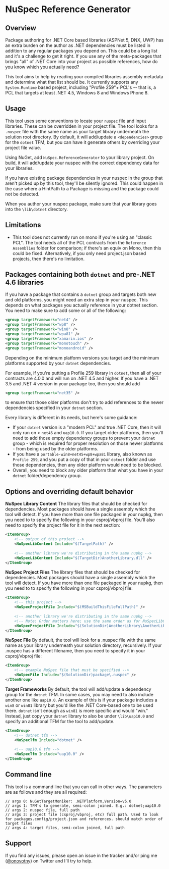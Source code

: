 # NuSpec Reference Generator
## Overview
Package authoring for .NET Core based libraries (ASPNet 5, DNX, UWP) has an extra burden on the author as .NET dependencies must be listed in addition to any regular packages you depend on. This could be a long list and it's a challenge to get it right. If you use any of the meta-packages that brings "all" of .NET Core into your project as possible references, how do you know which you actually need?

This tool aims to help by reading your compiled libraries assembly metadata and determine what that list should be. It currently supports any `System.Runtime` based project, including "Profile 259"+ PCL's -- that is, a PCL that targets at least .NET 4.5, Windows 8 and Windows Phone 8.

## Usage
This tool uses some conventions to locate your `nuspec` file and input libraries. These can be overridden in your project file. The tool looks for a `.nuspec` file with the same name as your target library underneath the solution root directory. By default, it will add/update a `<dependencies>` group for the `dotnet` TFM, but you can have it generate others by overriding your project file value.

Using NuGet, add `NuSpec.ReferenceGenerator` to your library project. On build, it will add/update your nuspec with the correct dependency data for your libraries.

If you have existing package dependencies in your nuspec in the group that aren't picked up by this tool, they'll be silently ignored. This could happen in the case where a HintPath to a Package is missing and the package could not be detected. 

When you author your nuspec package, make sure that your library goes into the `\lib\dotnet` directory.

## Limitations
- This tool does not currently run on mono if you're using an "classic PCL". The tool needs all of the PCL contracts from the `Reference Assemblies` folder for comparison; if there's an equiv on Mono, then this could be fixed. Alternatively, if you only need project.json based projects, then there's no limitation.

## Packages containing both `dotnet` and pre-.NET 4.6 libraries
If you have a package that contains a `dotnet` group and targets both new and old platforms, you might need an extra step in your nuspec. This depends on what packages you actually reference in your dotnet section. You need to make sure to add some or all of the following:
```xml
<group targetFramework="net4" />
<group targetFramework="wp8" />
<group targetFramework="win8" />
<group targetFramework="wpa81" />
<group targetFramework="xamarin.ios" />
<group targetFramework="monotouch" />
<group targetFramework="monoandroid" />
```
Depending on the minimum platform versions you target and the minimum platforms supported by your `dotnet` dependencies.

For example, if you're putting a Profile 259 library in `dotnet`, then all of your contracts are 4.0.0 and will run on .NET 4.5 and higher. If you have a .NET 3.5 and .NET 4 version in your package too, then you should add
```xml
<group targetFramework="net35" />
```
to ensure that those older platforms don't try to add references to the newer dependencies specified in your `dotnet` section.

Every library is different in its needs, but here's some guidance:

- If your `dotnet` version is a "modern PCL" and true .NET Core, then it will only run on > `net46` and `uap10.0`. If you target older platforms, then you'll need to add those empty dependency groups to prevent your `dotnet` group - which is required for proper resolution on those newer platforms - from being used by the older platforms.
- If you have a `portable-win8+net45+wp8+wpa81` library, also known as `Profile 259`, and you put a copy of that in your `dotnet` folder and use those dependencies, then any older platform would need to be blocked.
- Overall, you need to block any older platform than what you have in your `dotnet` folder/dependency group. 
 

## Options and overriding default behavior

**NuSpec Library Content** 
The library files that should be checked for dependencies. Most packages should have a single assembly which the tool will detect. If you have more than one file packaged in your nupkg, then you need to to specify the following in your csproj/vbproj file. You'll also need to specify the project file for it in the next section:
```xml
<ItemGroup>
	<!-- output of this project -->
	<NuSpecLibContent Include="$(TargetPath)" /> 
	
	<!-- another library we're distributing in the same nupkg -->
	<NuSpecLibContent Include="$(TargetDir)AnotherLibrary.dll" />
</ItemGroup>
```

**NuSpec Project Files** 
The library files that should be checked for dependencies. Most packages should have a single assembly which the tool will detect. If you have more than one file packaged in your nupkg, then you need to to specify the following in your csproj/vbproj file:
```xml
<ItemGroup>
	<!-- this project -->
	<NuSpecProjectFile Include="$(MSBuildThisFileFullPath)" /> 
	
	<!-- another library we're distributing in the same nupkg -->
	<!-- Note: Order matters here; use the same order as for NuSpecLibContent --> 
	<NuSpecProjectFile Include="$(SolutionDir)AnotherLibrary\AnotherLibrary.csproj" />
</ItemGroup>
```

**NuSpec File**
By default, the tool will look for a .nuspec file with the same name as your library underneath your solution directory, recursively. If your .nuspec has a different filename, then you need to specify it in your csproj/vbproj file:
```xml
<ItemGroup>
	<!-- example NuSpec file that must be specified -->
	<NuSpecFile Include="$(SolutionDir)package\.nuspec" /> 
</ItemGroup>
```

**Target Frameworks**
By default, the tool will add/update a dependency group for the `dotnet` TFM. In some cases, you may need to also include another one like `uap10.0`. An example of this is if your package includes a `win8` or `win81` library but you'd like the .NET Core-based one to be used there. `dotnet` isn't enough as `win81` is more specific and would "win." Instead, just copy your `dotnet` library to also be under `\lib\uap10.0` and specify an additional TFM for the tool to add/update.
```xml
<ItemGroup>
	<!-- dotnet tfm -->
	<NuSpecTfm Include="dotnet" /> 
	
	<!-- uap10.0 tfm -->
	<NuSpecTfm Include="uap10.0" />
</ItemGroup>
```

## Command line
This tool is a command line that you can call in other ways. The parameters are as follows and they are all required:

```
// args 0: NuGetTargetMoniker: .NETPlatform,Version=v5.0  
// args 1: TFM's to generate, semi-colon joined. E.g.: dotnet;uap10.0 
// args 2: nuspec file, full path
// args 3: project file (csproj/vbproj, etc) full path. Used to look for packages.config/project.json and references. should match order of target files
// args 4: target files, semi-colon joined, full path
```

## Support
If you find any issues, please open an issue in the tracker and/or ping me ([@onovotny](https://twitter.com/onovotny)) on Twitter and I'll try to help.